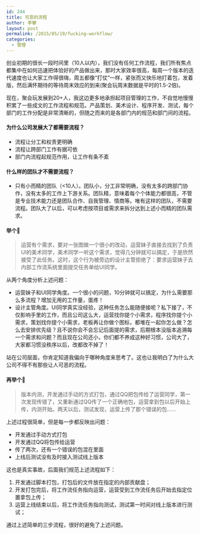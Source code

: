 ```yaml
---
id: 244
title: 可恶的流程
author: 李攀
layout: post
permalink: /2015/05/19/fucking-workflow/
categories:
  - 管理
---
```

创业初期的很长一段时间里（10人以内），我们没有任何工作流程，我们所有焦点都集中在如何迅速把体验好的产品做出来，那时大家效率很高，每周一个版本的迭代速度也让大家工作得很嗨，周五都像“打仗”一样，紧张而又快乐地打着包，发着版，然后满怀期待的等待周末效应的到来(聚会玩周末数据是平时的1.5-2倍)。

现在，聚会玩发展到20+人，我这边更多地承担起项目管理的工作，不自觉地慢慢积累了一些成文的工作流程和规范。产品策划、美术设计、程序开发、测试，每个部门的工作分配是非常清晰的，但随之而来的是各部门内的规范和部门间的流程。

#### 为什么公司发展大了都需要流程？

- 流程让分工和权责更明确
- 流程让跨部门工作有据可依
- 部门内流程起规范作用，让工作有条不紊

#### 什么样的团队才不需要流程？

- 只有小而精的团队（<10人）。团队小，分工非常明确，没有太多的跨部门协作，没有太多的工作上下游关系。团队精，意味着每个个体能力都很高，不管是专业技术能力还是团队合作、自我管理、情商等。唯有这样的团队，不需要流程。团队大了以后，可以考虑按项目或需求来拆分达到上述小而精的团队需求。

#### **举个🌰**
>运营有个需求，要对一张图做一个很小的改动，运营妹子直接去找到了负责UI的美术同学，美术同学一听这个需求，觉得几分钟就可以搞定，于是欣然接受了此任务。这时，这个行为被旁边的设计主管拒绝了：要求运营妹子去内部工作流系统里面提交任务单给UI同学。

从两个角度分析上述问题：

- 运营妹子和UI同学角度。一个很小的问题，10分钟就可以搞定，为什么需要那么多流程？增加无用的工作量，蛋疼！
- 设计主管角度。UI同学真实没经验，这种任务怎么能随便接呢？私下接了，不仅影响手里的工作，而且公司这么大，运营找你提个小需求，程序找你提个小需求，策划找你提个小需求，老板再让你做个图标，都堆在一起你怎么做？怎么去安排优先级？且不说你会不会忘记后面提的需求，后期根本没版本追溯每一个需求和问题？而且现在公司还小，你们都不养成这种好习惯，公司大了，大家都习惯没秩序以后，改都改不掉了！

站在公司层面，你肯定知道我偏向于哪种角度来思考了。这也让我明白了为什么大公司不得不有那些让人可恶的流程。

#### **再举个🌰**
>版本内测，开发通过手动的方式打包，通过QQ把包传给了运营同学，第一次发现传错了，又重新通过QQ传了一个正确地包，运营拿到包以后开始上传，内测开始。两天以后，测试发现，运营上传了那个错误的包……

上述过程很简单，但是每一步都反映出问题：

- 开发通过手动方式打包
- 开发通过QQ将包传给运营
- 传了两次，还有一个错误的包混在里面
- 上线后测试没有及时接入测试线上版本

这也是真实事故，后面我们规范上述流程如下：

1. 开发通过脚本打包，打包后的文件放在指定的内部贡献盘；
2. 开发打包完后，将工作流任务指向运营，运营受到工作流任务后开始去指定位置拿包上传；
3. 运营上线结束以后，将工作流任务指向测试，测试第一时间对线上版本进行测试；

通过上述简单的三步流程，很好的避免了上述问题。
